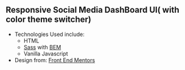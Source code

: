 ## Responsive Social Media DashBoard UI( with color theme switcher)
* Technologies Used include:
  * HTML
   * [Sass](https://sass-lang.com/documentation) with [BEM](https://www.smashingmagazine.com/2018/06/bem-for-beginners)
   * Vanilla Javascript
* Design from:
    [Front End Mentors](https://www.frontendmentor.io)
 
